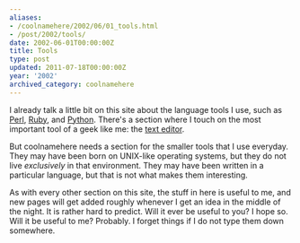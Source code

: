 ```yaml
---
aliases:
- /coolnamehere/2002/06/01_tools.html
- /post/2002/tools/
date: 2002-06-01T00:00:00Z
title: Tools
type: post
updated: 2011-07-18T00:00:00Z
year: '2002'
archived_category: coolnamehere
---
```

<!--more-->

[Perl]: /tags/perl/
[Ruby]: /tags/ruby/
[Python]: /tags/python/
[text editor]: /tags/editors/

I already talk a little bit on this site about the language tools I use,
such as [Perl][], [Ruby][], and [Python][]. There's a section where I touch
on the most important tool of a geek like me: the [text editor][]. 

But coolnamehere needs a section for the smaller tools that I use everyday.
They may have been born on UNIX-like operating systems, but they do
not live *exclusively* in that environment. They may have been written in
a particular language, but that is not what makes them interesting.

As with every other section on this site, the stuff in here is useful to me,
and new pages will get added roughly whenever I get an idea in the middle
of the night. It is rather hard to predict. Will it ever be useful to you?
I hope so. Will it be useful to me? Probably. I forget things if I do not
type them down somewhere.

